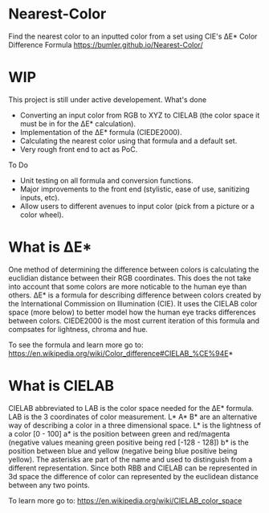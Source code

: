 # Nearest-Color
Find the nearest color to an inputted color from a set using CIE's ΔE* Color Difference Formula
https://bumler.github.io/Nearest-Color/

# WIP 
This project is still under active developement. 
What's done
- Converting an input color from RGB to XYZ to CIELAB (the color space it must be in for the ΔE* calculation).
- Implementation of the ΔE* formula (CIEDE2000).
- Calculating the nearest color using that formula and a default set.
- Very rough front end to act as PoC.

To Do
- Unit testing on all formula and conversion functions.
- Major improvements to the front end (stylistic, ease of use, sanitizing inputs, etc).
- Allow users to different avenues to input color (pick from a picture or a color wheel).

# What is ΔE*
One method of determining the difference between colors is calculating the euclidian distance between their RGB coordinates. This does the not take into account that some colors are more noticable to the human eye than others. ΔE* is a formula for describing difference between colors created by the International Commission on Illumination (CIE). It uses the CIELAB color space (more below) to better model how the human eye tracks differences between colors. CIEDE2000 is the most current iteration of this formula and compsates for lightness, chroma and hue.

To see the formula and learn more go to:
https://en.wikipedia.org/wiki/Color_difference#CIELAB_%CE%94E*

# What is CIELAB
CIELAB abbreviated to LAB is the color space needed for the ΔE* formula. LAB is the 3 coordinates of color measurement. L* A* B* are an alternative way of describing a color in a three dimensional space. L* is the lightness of a color [0 - 100] a* is the position between green and red/magenta (negative values meaning green positive being red [-128 - 128]) b* is the position between blue and yellow (negative being blue positive being yellow). The asterisks are part of the name and used to distinguish from a different representation. Since both RBB and CIELAB can be represented in 3d space the difference of color can represented by the euclidean distance between any two points.

To learn more go to:
https://en.wikipedia.org/wiki/CIELAB_color_space

